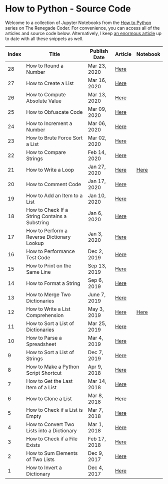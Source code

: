 # How to Python - Source Code

Welcome to a collection of Jupyter Notebooks from the [How to Python][1] series on The Renegade Coder. For convenience, you can access all of the articles and source code below. Alternatively, I keep [an enormous article][25] up to date with all these snippets as well.

| Index | Title | Publish Date | Article | Notebook |
|-------|-------|--------------|---------|----------|
| 28 | How to Round a Number | Mar 23, 2020 | [Here][32] | |
| 27 | How to Create a List | Mar 16, 2020 | [Here][31] | | 
| 26 | How to Compute Absolute Value | Mar 13, 2020 | [Here][30] | |
| 25 | How to Obfuscate Code | Mar 09, 2020 | [Here][29] | |
| 24 | How to Increment a Number | Mar 06, 2020 | [Here][28] | |
| 23 | How to Brute Force Sort a List | Mar 02, 2020 | [Here][27] | |
| 22 | How to Compare Strings | Feb 14, 2020 | [Here][26] | |
| 21 | How to Write a Loop | Jan 27, 2020 | [Here][4] | [Here][24] |
| 20 | How to Comment Code | Jan 17, 2020 | [Here][5] | |
| 19 | How to Add an Item to a List | Jan 10, 2020 | [Here][6] | |
| 18 | How to Check If a String Contains a Substring | Jan 6, 2020 | [Here][7] | |
| 17 | How to Perform a Reverse Dictionary Lookup | Jan 3, 2020 | [Here][8] | |
| 16 | How to Performance Test Code | Dec 2, 2019 | [Here][9] | |
| 15 | How to Print on the Same Line | Sep 13, 2019 | [Here][10] | |
| 14 | How to Format a String | Sep 6, 2019 | [Here][11] | |
| 13 | How to Merge Two Dictionaries | June 7, 2019 | [Here][12] | |
| 12 | How to Write a List Comprehension | May 3, 2019 | [Here][2] | [Here][3] | |
| 11 | How to Sort a List of Dictionaries | Mar 25, 2019 | [Here][13] | |
| 10 | How to Parse a Spreadsheet | Mar 4, 2019 | [Here][14] | |
| 9 | How to Sort a List of Strings | Dec 7, 2019 | [Here][15] | |
| 8 | How to Make a Python Script Shortcut | Apr 9, 2018 | [Here][16] | |
| 7 | How to Get the Last Item of a List | Mar 14, 2018 | [Here][17] | |
| 6 | How to Clone a List | Mar 8, 2018 | [Here][18] | |
| 5 | How to Check if a List is Empty | Mar 7, 2018 | [Here][19] | | 
| 4 | How to Convert Two Lists into a Dictionary | Mar 1, 2018 | [Here][20] | |
| 3 | How to Check if a File Exists | Feb 17, 2018 | [Here][21] | |
| 2 | How to Sum Elements of Two Lists | Dec 9, 2017 | [Here][22] | |
| 1 | How to Invert a Dictionary | Dec 4, 2017 | [Here][23] | |

[1]: https://therenegadecoder.com/series/how-to-python/
[2]: https://therenegadecoder.com/code/how-to-write-a-list-comprehension-in-python/
[3]: https://colab.research.google.com/github/TheRenegadeCoder/how-to-python-code/blob/master/notebooks/how_to_write_a_list_comprehension.ipynb
[4]: https://therenegadecoder.com/code/how-to-write-a-loop-in-python/
[5]: https://therenegadecoder.com/code/how-to-comment-code-in-python/
[6]: https://therenegadecoder.com/code/how-to-add-an-item-to-a-list-in-python/
[7]: https://therenegadecoder.com/code/how-to-check-if-a-string-contains-a-substring-in-python/
[8]: https://therenegadecoder.com/code/how-to-perform-a-reverse-dictionary-lookup-in-python/
[9]: https://therenegadecoder.com/code/how-to-performance-test-python-code/
[10]: https://therenegadecoder.com/code/how-to-print-on-the-same-line-in-python/
[11]: https://therenegadecoder.com/code/how-to-format-a-string-in-python/
[12]: https://therenegadecoder.com/code/how-to-merge-two-dictionaries-in-python/
[13]: https://therenegadecoder.com/code/how-to-sort-a-list-of-dictionaries-in-python/
[14]: https://therenegadecoder.com/code/how-to-parse-a-spreadsheet-in-python/
[15]: https://therenegadecoder.com/code/how-to-sort-a-list-of-strings-in-python/
[16]: https://therenegadecoder.com/code/how-to-make-a-python-script-shortcut-with-arguments/
[17]: https://therenegadecoder.com/code/how-to-get-the-last-item-of-a-list-in-python/
[18]: https://therenegadecoder.com/code/how-to-clone-a-list-in-python/
[19]: https://therenegadecoder.com/code/how-to-check-if-a-list-is-empty-in-python/
[20]: https://therenegadecoder.com/code/how-to-convert-two-lists-into-a-dictionary-in-python/
[21]: https://therenegadecoder.com/code/how-to-check-if-a-file-exists-in-python/
[22]: https://therenegadecoder.com/code/how-to-sum-elements-of-two-lists-in-python/
[23]: https://therenegadecoder.com/code/how-to-invert-a-dictionary-in-python/
[24]: https://colab.research.google.com/github/TheRenegadeCoder/how-to-python-code/blob/master/notebooks/how_to_write_a_loop.ipynb
[25]: https://therenegadecoder.com/code/python-code-snippets-for-everyday-problems/
[26]: https://therenegadecoder.com/code/how-to-compare-strings-in-python/
[27]: https://therenegadecoder.com/code/how-to-brute-force-sort-a-list-in-python/
[28]: https://therenegadecoder.com/code/how-to-increment-a-number-in-python/
[29]: https://therenegadecoder.com/code/how-to-obfuscate-code-in-python/
[30]: https://therenegadecoder.com/code/how-to-compute-absolute-value-in-python/
[31]: https://therenegadecoder.com/code/how-to-create-a-list-in-python/
[32]: https://therenegadecoder.com/code/how-to-round-a-number-in-python/
